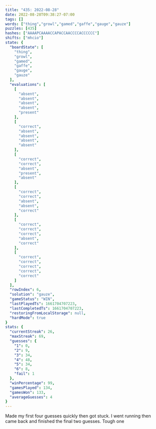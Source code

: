 ```yaml
---
title: "435: 2022-08-28"
date: 2022-08-28T09:38:27-07:00
tags: []
words: ["thing","growl","gamed","gaffe","gauge","gauze"]
puzzles: [435]
hashes: ["AAAAPCAAAACCAPACCAACCCCACCCCCC"]
shifts: ["mhcio"]
state: {
  "boardState": [
    "thing",
    "growl",
    "gamed",
    "gaffe",
    "gauge",
    "gauze"
  ],
  "evaluations": [
    [
      "absent",
      "absent",
      "absent",
      "absent",
      "present"
    ],
    [
      "correct",
      "absent",
      "absent",
      "absent",
      "absent"
    ],
    [
      "correct",
      "correct",
      "absent",
      "present",
      "absent"
    ],
    [
      "correct",
      "correct",
      "absent",
      "absent",
      "correct"
    ],
    [
      "correct",
      "correct",
      "correct",
      "absent",
      "correct"
    ],
    [
      "correct",
      "correct",
      "correct",
      "correct",
      "correct"
    ]
  ],
  "rowIndex": 6,
  "solution": "gauze",
  "gameStatus": "WIN",
  "lastPlayedTs": 1661704707223,
  "lastCompletedTs": 1661704707223,
  "restoringFromLocalStorage": null,
  "hardMode": true
}
stats: {
  "currentStreak": 26,
  "maxStreak": 69,
  "guesses": {
    "1": 0,
    "2": 9,
    "3": 34,
    "4": 48,
    "5": 34,
    "6": 8,
    "fail": 1
  },
  "winPercentage": 99,
  "gamesPlayed": 134,
  "gamesWon": 133,
  "averageGuesses": 4
}
---
```


<!-- more -->
Made my first four guesses quickly then got stuck. I went running then came back and finished the final two guesses. Tough one
